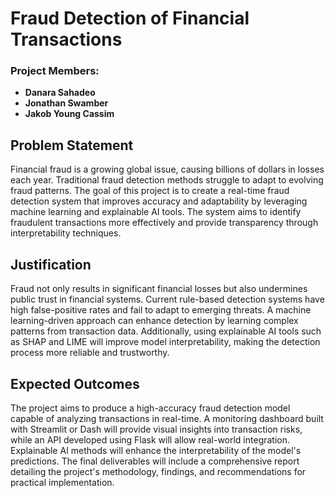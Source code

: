 # Fraud Detection of Financial Transactions

### Project Members:
- **Danara Sahadeo**  
- **Jonathan Swamber**   
- **Jakob Young Cassim** 

## Problem Statement
Financial fraud is a growing global issue, causing billions of dollars in losses each year. Traditional fraud detection methods struggle to adapt to evolving fraud patterns. The goal of this project is to create a real-time fraud detection system that improves accuracy and adaptability by leveraging machine learning and explainable AI tools. The system aims to identify fraudulent transactions more effectively and provide transparency through interpretability techniques.

## Justification
Fraud not only results in significant financial losses but also undermines public trust in financial systems. Current rule-based detection systems have high false-positive rates and fail to adapt to emerging threats. A machine learning-driven approach can enhance detection by learning complex patterns from transaction data. Additionally, using explainable AI tools such as SHAP and LIME will improve model interpretability, making the detection process more reliable and trustworthy.

## Expected Outcomes
The project aims to produce a high-accuracy fraud detection model capable of analyzing transactions in real-time. A monitoring dashboard built with Streamlit or Dash will provide visual insights into transaction risks, while an API developed using Flask will allow real-world integration. Explainable AI methods will enhance the interpretability of the model's predictions. The final deliverables will include a comprehensive report detailing the project's methodology, findings, and recommendations for practical implementation.


